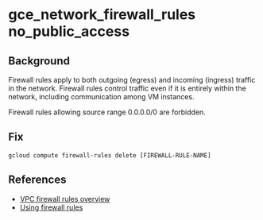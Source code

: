 # gce_network_firewall_rules no_public_access

## Background

Firewall rules apply to both outgoing (egress) and incoming (ingress) traffic in the network. Firewall rules control traffic even if it is entirely within the network, including communication among VM instances.

Firewall rules allowing source range 0.0.0.0/0 are forbidden.

## Fix

```shell
gcloud compute firewall-rules delete [FIREWALL-RULE-NAME]
```

## References

- [VPC firewall rules overview](https://cloud.google.com/vpc/docs/firewalls)
- [Using firewall rules](https://cloud.google.com/vpc/docs/using-firewalls)
